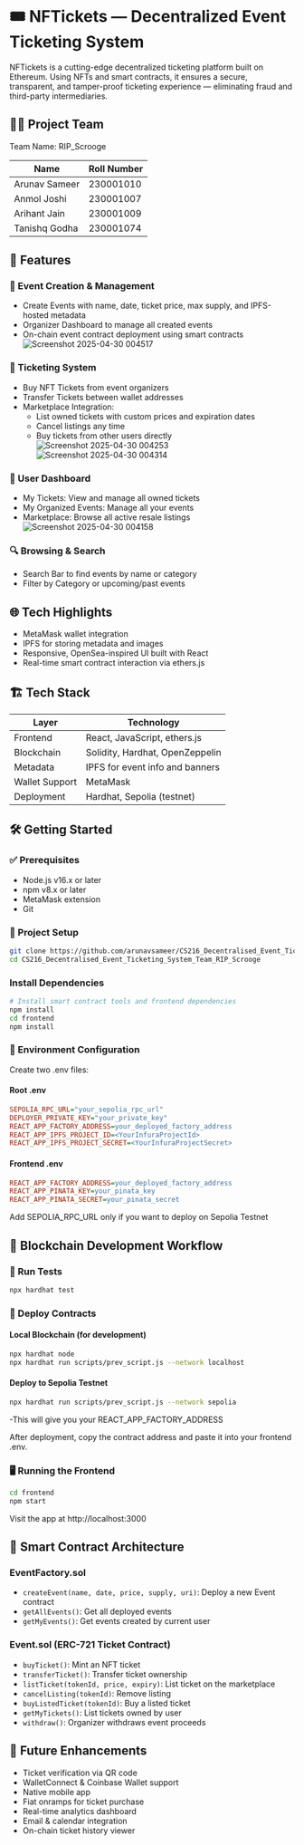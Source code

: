 # 🎟️ NFTickets — Decentralized Event Ticketing System

NFTickets is a cutting-edge decentralized ticketing platform built on Ethereum. Using NFTs and smart contracts, it ensures a secure, transparent, and tamper-proof ticketing experience — eliminating fraud and third-party intermediaries.

## 👨‍💻 Project Team

Team Name: RIP_Scrooge

| Name | Roll Number |
|------|------------|
| Arunav Sameer | 230001010 |
| Anmol Joshi | 230001007 |
| Arihant Jain | 230001009 |
| Tanishq Godha | 230001074 |

## 🚀 Features

### 🧾 Event Creation & Management
- Create Events with name, date, ticket price, max supply, and IPFS-hosted metadata
- Organizer Dashboard to manage all created events
- On-chain event contract deployment using smart contracts
![Screenshot 2025-04-30 004517](https://github.com/user-attachments/assets/d4d85276-95f3-4fcc-a67e-7409bda92ddf)

### 🎫 Ticketing System
- Buy NFT Tickets from event organizers
- Transfer Tickets between wallet addresses
- Marketplace Integration:
  - List owned tickets with custom prices and expiration dates
  - Cancel listings any time
  - Buy tickets from other users directly
 ![Screenshot 2025-04-30 004253](https://github.com/user-attachments/assets/512d639a-a8a0-4752-addc-f69e76a1ed59)
![Screenshot 2025-04-30 004314](https://github.com/user-attachments/assets/8774abfa-597f-4667-b8e5-f627d929b9c9)


### 👤 User Dashboard
- My Tickets: View and manage all owned tickets
- My Organized Events: Manage all your events
- Marketplace: Browse all active resale listings
![Screenshot 2025-04-30 004158](https://github.com/user-attachments/assets/0eb84021-15ee-4685-89d5-fbe777cb057b)


### 🔍 Browsing & Search
- Search Bar to find events by name or category
- Filter by Category or upcoming/past events

## 🌐 Tech Highlights
- MetaMask wallet integration
- IPFS for storing metadata and images
- Responsive, OpenSea-inspired UI built with React
- Real-time smart contract interaction via ethers.js

## 🏗️ Tech Stack

| Layer | Technology |
|-------|------------|
| Frontend | React, JavaScript, ethers.js |
| Blockchain | Solidity, Hardhat, OpenZeppelin |
| Metadata | IPFS for event info and banners |
| Wallet Support | MetaMask |
| Deployment | Hardhat, Sepolia (testnet) |

## 🛠️ Getting Started

### ✅ Prerequisites
- Node.js v16.x or later
- npm v8.x or later
- MetaMask extension
- Git

### 🔧 Project Setup
```bash
git clone https://github.com/arunavsameer/CS216_Decentralised_Event_Ticketing_System_Team_RIP_Scrooge.git
cd CS216_Decentralised_Event_Ticketing_System_Team_RIP_Scrooge
```

### Install Dependencies
```bash
# Install smart contract tools and frontend dependencies
npm install
cd frontend
npm install
```

### 📄 Environment Configuration
Create two .env files:

#### Root .env
```ini
SEPOLIA_RPC_URL="your_sepolia_rpc_url"
DEPLOYER_PRIVATE_KEY="your_private_key"
REACT_APP_FACTORY_ADDRESS=your_deployed_factory_address
REACT_APP_IPFS_PROJECT_ID=<YourInfuraProjectId>
REACT_APP_IPFS_PROJECT_SECRET=<YourInfuraProjectSecret>
```

#### Frontend .env
```ini
REACT_APP_FACTORY_ADDRESS=your_deployed_factory_address
REACT_APP_PINATA_KEY=your_pinata_key
REACT_APP_PINATA_SECRET=your_pinata_secret
```
Add SEPOLIA_RPC_URL only if you want to deploy on Sepolia Testnet

## 🔗 Blockchain Development Workflow

### 🧪 Run Tests
```bash
npx hardhat test
```

### 🚀 Deploy Contracts

#### Local Blockchain (for development)
```bash
npx hardhat node
npx hardhat run scripts/prev_script.js --network localhost
```


#### Deploy to Sepolia Testnet
```bash
npx hardhat run scripts/prev_script.js --network sepolia
```

-This will give you your REACT_APP_FACTORY_ADDRESS

After deployment, copy the contract address and paste it into your frontend .env.

### 🖥️ Running the Frontend
```bash
cd frontend
npm start
```

Visit the app at http://localhost:3000

## 🧠 Smart Contract Architecture

### EventFactory.sol
- `createEvent(name, date, price, supply, uri)`: Deploy a new Event contract
- `getAllEvents()`: Get all deployed events
- `getMyEvents()`: Get events created by current user

### Event.sol (ERC-721 Ticket Contract)
- `buyTicket()`: Mint an NFT ticket
- `transferTicket()`: Transfer ticket ownership
- `listTicket(tokenId, price, expiry)`: List ticket on the marketplace
- `cancelListing(tokenId)`: Remove listing
- `buyListedTicket(tokenId)`: Buy a listed ticket
- `getMyTickets()`: List tickets owned by user
- `withdraw()`: Organizer withdraws event proceeds


## 🔮 Future Enhancements
- Ticket verification via QR code
- WalletConnect & Coinbase Wallet support
- Native mobile app
- Fiat onramps for ticket purchase
- Real-time analytics dashboard
- Email & calendar integration
- On-chain ticket history viewer
